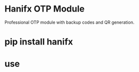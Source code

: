 # Hanifx OTP Module
Professional OTP module with backup codes and QR generation.

# pip install hanifx

# use



